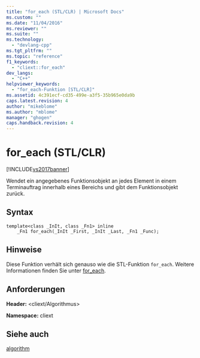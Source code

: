 ```yaml
---
title: "for_each (STL/CLR) | Microsoft Docs"
ms.custom: ""
ms.date: "11/04/2016"
ms.reviewer: ""
ms.suite: ""
ms.technology: 
  - "devlang-cpp"
ms.tgt_pltfrm: ""
ms.topic: "reference"
f1_keywords: 
  - "cliext::for_each"
dev_langs: 
  - "C++"
helpviewer_keywords: 
  - "for_each-Funktion [STL/CLR]"
ms.assetid: 4c391ecf-cd35-499e-a3f5-35b965e0da9b
caps.latest.revision: 4
author: "mikeblome"
ms.author: "mblome"
manager: "ghogen"
caps.handback.revision: 4
---
```

# for_each (STL/CLR)
[!INCLUDE[vs2017banner](../assembler/inline/includes/vs2017banner.md)]

Wendet ein angegebenes Funktionsobjekt an jedes Element in einem Terminauftrag innerhalb eines Bereichs und gibt dem Funktionsobjekt zurück.  
  
## Syntax  
  
```  
template<class _InIt, class _Fn1> inline  
    _Fn1 for_each(_InIt _First, _InIt _Last, _Fn1 _Func);  
```  
  
## Hinweise  
 Diese Funktion verhält sich genauso wie die STL\-Funktion `for_each`.  Weitere Informationen finden Sie unter [for\_each](../Topic/for_each.md).  
  
## Anforderungen  
 **Header:** \<cliext\/Algorithmus\>  
  
 **Namespace:** cliext  
  
## Siehe auch  
 [algorithm](../dotnet/algorithm-stl-clr.md)